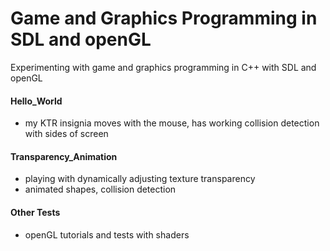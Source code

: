 # Game and Graphics Programming in SDL and openGL
 Experimenting with game and graphics programming in C++ with SDL and openGL

#### Hello_World
  - my KTR insignia moves with the mouse, has working collision detection with sides of screen
 
#### Transparency_Animation
  - playing with dynamically adjusting texture transparency
  - animated shapes, collision detection
  
#### Other Tests
  - openGL tutorials and tests with shaders
  
